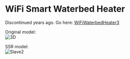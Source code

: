 # WiFi Smart Waterbed Heater

Discontinued years ago. Go here: [WiFiWaterbedHeater3](https://github.com/CuriousTech/WiFiWaterbedHeater3)

Original model:  
![3D](http://curioustech.net/images/wbcase.jpg)

SSR model:  
![Slave2](http://curioustech.net/images/wb_slave2.jpg)  


